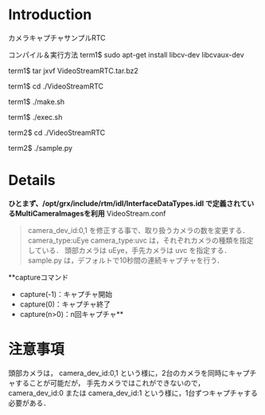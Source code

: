 # Introduction #

カメラキャプチャサンプルRTC

コンパイル＆実行方法
term1$ sudo apt-get install libcv-dev libcvaux-dev

term1$ tar jxvf VideoStreamRTC.tar.bz2

term1$ cd ./VideoStreamRTC

term1$ ./make.sh

term1$ ./exec.sh

term2$ cd ./VideoStreamRTC

term2$ ./sample.py

# Details #

**ひとまず、/opt/grx/include/rtm/idl/InterfaceDataTypes.idl で定義されているMultiCameraImagesを利用** VideoStream.conf
> camera\_dev\_id:0,1
> を修正する事で、取り扱うカメラの数を変更する．
> camera\_type:uEye
> camera\_type:uvc
> は，それぞれカメラの種類を指定している．
> 頭部カメラは uEye，手先カメラは uvc を指定する．
> sample.py は，デフォルトで10秒間の連続キャプチャを行う．

**captureコマンド
  * capture(-1)：キャプチャ開始
  * capture(0)：キャプチャ終了
  * capture(n>0)：n回キャプチャ**

# 注意事項 #

頭部カメラは，
camera\_dev\_id:0,1
という様に，2台のカメラを同時にキャプチャすることが可能だが，
手先カメラではこれができないので，
camera\_dev\_id:0
または
camera\_dev\_id:1
という様に，1台ずつキャプチャする必要がある．
